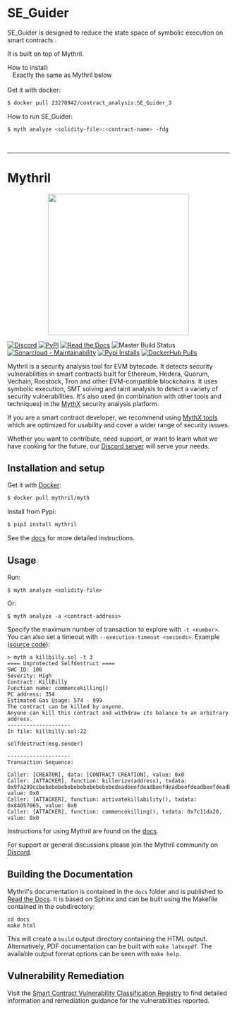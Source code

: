 
# SE_Guider
<p>SE_Guider is designed to reduce the state space of symbolic execution on smart contracts .</p>
<p>It is built on top of Mythril.</p>


How to install:<br>
&nbsp;&nbsp;  Exactly the same as Mythril below
<br>
<br>
Get it with docker:<br>

```bash
$ docker pull 23278942/contract_analysis:SE_Guider_3
```

How to run SE_Guider:<br>
```bash
$ myth analyze <solidity-file>:<contract-name> -fdg
```
<p>&nbsp;&nbsp;</p>
<hr>

# Mythril

<p align="center">
	<img src="/static/mythril_new.png" height="320px"/>
</p>

[![Discord](https://img.shields.io/discord/481002907366588416.svg)](https://discord.gg/E3YrVtG)
[![PyPI](https://badge.fury.io/py/mythril.svg)](https://pypi.python.org/pypi/mythril)
[![Read the Docs](https://readthedocs.org/projects/mythril-classic/badge/?version=master)](https://mythril-classic.readthedocs.io/en/master/)
![Master Build Status](https://img.shields.io/circleci/build/github/ConsenSys/mythril.svg?token=97124ecfaee54366859cae98b5dafc0714325f8b)
[![Sonarcloud - Maintainability](https://sonarcloud.io/api/project_badges/measure?project=mythril&metric=sqale_rating)](https://sonarcloud.io/dashboard?id=mythril)
[![Pypi Installs](https://pepy.tech/badge/mythril)](https://pepy.tech/project/mythril)
[![DockerHub Pulls](https://img.shields.io/docker/pulls/mythril/myth.svg?label=DockerHub&nbsp;Pulls)](https://cloud.docker.com/u/mythril/repository/docker/mythril/myth)

Mythril is a security analysis tool for EVM bytecode. It detects security vulnerabilities in smart contracts built for Ethereum, Hedera, Quorum, Vechain, Roostock, Tron and other EVM-compatible blockchains. It uses symbolic execution, SMT solving and taint analysis to detect a variety of security vulnerabilities. It's also used (in combination with other tools and techniques) in the [MythX](https://mythx.io) security analysis platform.

If you are a smart contract developer, we recommend using [MythX tools](https://github.com/b-mueller/awesome-mythx-smart-contract-security-tools) which are optimized for usability and cover a wider range of security issues.

Whether you want to contribute, need support, or want to learn what we have cooking for the future, our [Discord server](https://discord.gg/E3YrVtG) will serve your needs.

## Installation and setup

Get it with [Docker](https://www.docker.com):

```bash
$ docker pull mythril/myth
```

Install from Pypi:

```bash
$ pip3 install mythril
```

See the [docs](https://mythril-classic.readthedocs.io/en/master/installation.html) for more detailed instructions. 

## Usage

Run:

```
$ myth analyze <solidity-file>
```

Or:

```
$ myth analyze -a <contract-address>
```

Specify the maximum number of transaction to explore with `-t <number>`. You can also set a timeout with `--execution-timeout <seconds>`. Example ([source code](https://gist.github.com/b-mueller/2b251297ce88aa7628680f50f177a81a#file-killbilly-sol)):

```
> myth a killbilly.sol -t 3
==== Unprotected Selfdestruct ====
SWC ID: 106
Severity: High
Contract: KillBilly
Function name: commencekilling()
PC address: 354
Estimated Gas Usage: 574 - 999
The contract can be killed by anyone.
Anyone can kill this contract and withdraw its balance to an arbitrary address.
--------------------
In file: killbilly.sol:22

selfdestruct(msg.sender)

--------------------
Transaction Sequence:

Caller: [CREATOR], data: [CONTRACT CREATION], value: 0x0
Caller: [ATTACKER], function: killerize(address), txdata: 0x9fa299ccbebebebebebebebebebebebedeadbeefdeadbeefdeadbeefdeadbeefdeadbeef, value: 0x0
Caller: [ATTACKER], function: activatekillability(), txdata: 0x84057065, value: 0x0
Caller: [ATTACKER], function: commencekilling(), txdata: 0x7c11da20, value: 0x0
```


Instructions for using Mythril are found on the [docs](https://mythril-classic.readthedocs.io/en/master/). 

For support or general discussions please join the Mythril community on [Discord](https://discord.gg/E3YrVtG).

## Building the Documentation
Mythril's documentation is contained in the `docs` folder and is published to [Read the Docs](https://mythril-classic.readthedocs.io/en/master/). It is based on Sphinx and can be built using the Makefile contained in the subdirectory:

```
cd docs
make html
```

This will create a `build` output directory containing the HTML output. Alternatively, PDF documentation can be built with `make latexpdf`. The available output format options can be seen with `make help`.

## Vulnerability Remediation

Visit the [Smart Contract Vulnerability Classification Registry](https://swcregistry.io/) to find detailed information and remediation guidance for the vulnerabilities reported.
